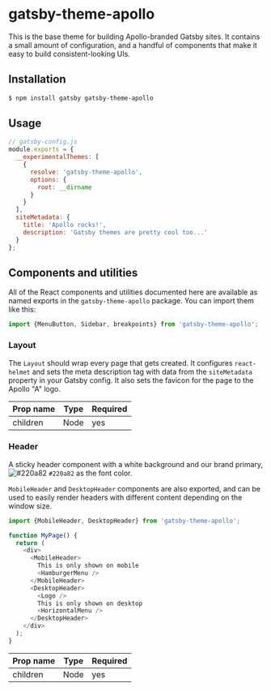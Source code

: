 # gatsby-theme-apollo

This is the base theme for building Apollo-branded Gatsby sites. It contains a small amount of configuration, and a handful of components that make it easy to build consistent-looking UIs.

## Installation

```bash
$ npm install gatsby gatsby-theme-apollo
```

## Usage

```js
// gatsby-config.js
module.exports = {
  __experimentalThemes: [
    {
      resolve: 'gatsby-theme-apollo',
      options: {
        root: __dirname
      }
    }
  ],
  siteMetadata: {
    title: 'Apollo rocks!',
    description: 'Gatsby themes are pretty cool too...'
  }
};
```

## Components and utilities

All of the React components and utilities documented here are available as named exports in the `gatsby-theme-apollo` package. You can import them like this:

```js
import {MenuButton, Sidebar, breakpoints} from 'gatsby-theme-apollo';
```

### Layout

The `Layout` should wrap every page that gets created. It configures `react-helmet` and sets the meta description tag with data from the `siteMetadata` property in your Gatsby config. It also sets the favicon for the page to the Apollo "A" logo.

| Prop name | Type | Required |
| --------- | ---- | -------- |
| children  | Node | yes      |

### Header

A sticky header component with a white background and our brand primary, ![#220a82](https://placehold.it/15/220a82/000000?text=+) `#220a82` as the font color.

`MobileHeader` and `DesktopHeader` components are also exported, and can be used to easily render headers with different content depending on the window size.

```js
import {MobileHeader, DesktopHeader} from 'gatsby-theme-apollo';

function MyPage() {
  return (
    <div>
      <MobileHeader>
        This is only shown on mobile
        <HamburgerMenu />
      </MobileHeader>
      <DesktopHeader>
        <Logo />
        This is only shown on desktop
        <HorizontalMenu />
      </DesktopHeader>
    </div>
  );
}
```

| Prop name | Type | Required |
| --------- | ---- | -------- |
| children  | Node | yes      |
